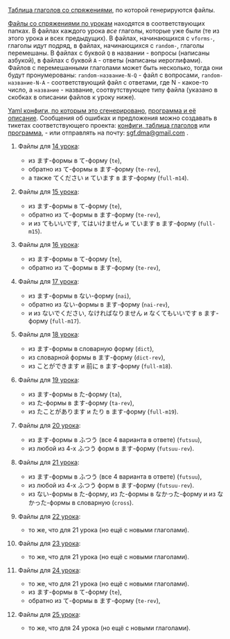 [Таблица глаголов со спряжениями][1], по которой генерируются файлы.

[Файлы со спряжениями по урокам][2] находятся в соответствующих папках. В
файлах каждого урока _все_ глаголы, которые уже были (те из этого урока и всех
предыдущих). В файлах, начинающихся с `vforms-`, глаголы идут подряд, в
файлах, начинающихся с `random-`, глаголы перемешаны. В файлах с буквой `Q` в
названии - вопросы (написаны азбукой), в файлах с буквой `A` - ответы
(написаны иероглифами). Файлов с перемешанными глаголами может быть несколько,
тогда они будут пронумерованы: `random-название-N-Q` - файл с вопросами,
`random-название-N-A` - соответствующий файл с ответами, где N - какое-то
число, а `название` - название, соотвутствующее типу файла (указано в скобках
в описании файлов к уроку ниже).

[Yaml конфиги, по которым это сгенерировано][3], [программа и её описание][5].
Сообщения об ошибках и предложения можно создавать в тикетах соответствующего
проекта: [конфиги, таблица глаголов][4] или [программа][6], - или отправлять
на почту: sgf.dma@gmail.com .

1. Файлы для [14 урока][14]:

    - из ます-формы в て-форму (`te`),
    - обратно из て-формы в ます-форму  (`te-rev`),
    - а также てください и ています в ます-форму (`full-m14`).

2. Файлы для [15 урока][15]:

    - из ます-формы в て-форму (`te`),
    - обратно из て-формы в ます-форму  (`te-rev`),
    - и из てもいいです, てはいけません и ています в ます-форму (`full-m15`).

3. Файлы для [16 урока][16]:

    - из ます-формы в て-форму (`te`),
    - обратно из て-формы в ます-форму  (`te-rev`),

4. Файлы для [17 урока][17]:

    - из ます-формы в ない-форму (`nai`),
    - обратно из ない-формы в ます-форму  (`nai-rev`),
    - и из ないでください, なければなりません и なくてもいいです в ます-форму
      (`full-m17`).

5. Файлы для [18 урока][18]:

    - из ます-формы в словарную форму (`dict`),
    - из словарной формы в ます-форму (`dict-rev`),
    - из ことができます и 前に в ます-форму (`full-m18`).

6. Файлы для [19 урока][19]:

    - из ます-формы в た-форму (`ta`),
    - из た-формы в ます-форму (`ta-rev`),
    - из たことがあります и たり в ます-форму (`full-m19`).

7. Файлы для [20 урока][20]:

    - из ます-формы в ふつう (все 4 варианта в ответе) (`futsuu`),
    - из любой из 4-х ふつう форм в ます-форму (`futsuu-rev`).

8. Файлы для [21 урока][21]:

    - из ます-формы в ふつう (все 4 варианта в ответе) (`futsuu`),
    - из любой из 4-х ふつう форм в ます-форму (`futsuu-rev`).
    - из ない-формы в た-форму, из た-формы в なかった-форму и из
      なかった-формы в словарную (`cross`).

9. Файлы для [22 урока][22]:

    - то же, что для 21 урока (но ещё с новыми глаголами).

10. Файлы для [23 урока][23]:

    - то же, что для 21 урока (но ещё с новыми глаголами).

11. Файлы для [24 урока][24]:

    - то же, что для 21 урока (но ещё с новыми глаголами).
    - из ます-формы в て-форму (`te`),
    - обратно из て-формы в ます-форму  (`te-rev`),

12. Файлы для [25 урока][25]:

    - то же, что для 24 урока (но ещё с новыми глаголами).

[1]: http://vforms.sgf-dma.changeip.net/conjugations.html
[2]: http://vforms.sgf-dma.changeip.net
[3]: https://github.com/sgf-dma/jp-conj
[4]: https://github.com/sgf-dma/jp-conj/issues
[5]: https://github.com/sgf-dma/jp-k2csv
[6]: https://github.com/sgf-dma/jp-k2csv/issues
[14]: http://vforms.sgf-dma.changeip.net/m14
[15]: http://vforms.sgf-dma.changeip.net/m15
[16]: http://vforms.sgf-dma.changeip.net/m16
[17]: http://vforms.sgf-dma.changeip.net/m17
[18]: http://vforms.sgf-dma.changeip.net/m18
[19]: http://vforms.sgf-dma.changeip.net/m19
[20]: http://vforms.sgf-dma.changeip.net/m20
[21]: http://vforms.sgf-dma.changeip.net/m21
[22]: http://vforms.sgf-dma.changeip.net/m22
[23]: http://vforms.sgf-dma.changeip.net/m23
[24]: http://vforms.sgf-dma.changeip.net/m24
[25]: http://vforms.sgf-dma.changeip.net/m25

